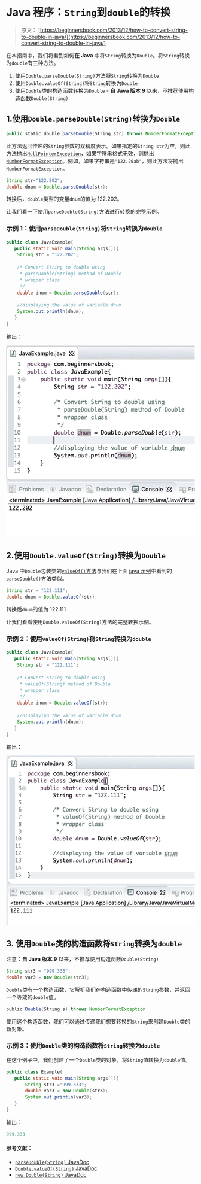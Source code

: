 # Java 程序：`String`到`double`的转换

> 原文： [https://beginnersbook.com/2013/12/how-to-convert-string-to-double-in-java/](https://beginnersbook.com/2013/12/how-to-convert-string-to-double-in-java/)

在本指南中，我们将看到如何**在 Java** 中将`String`转换为`Double`。将`String`转换为`double`有三种方法。

1. 使用`Double.parseDouble(String)`方法将`String`转换为`Double`
2. 使用`Double.valueOf(String)`将`String`转换为`Double`
3. 使用`Double`类的构造函数转换为`Double` - **自 Java 版本 9** 以来，不推荐使用构造函数`Double(String)`

## 1.使用`Double.parseDouble(String)`转换为`Double`

```java
public static double parseDouble(String str) throws NumberFormatException
```

此方法返回传递的`String`参数的双精度表示。如果指定的`String str`为空，则此方法抛出[`NullPointerException`](https://docs.oracle.com/javase/7/docs/api/java/lang/NullPointerException.html)，如果字符串格式无效，则抛出[`NumberFormatException`](https://docs.oracle.com/javase/7/docs/api/java/lang/NumberFormatException.html)。例如，如果字符串是`"122.20ab"`，则此方法将抛出`NumberFormatException`。

```java
String str="122.202";
double dnum = Double.parseDouble(str);
```

转换后，`double`类型的变量`dnum`的值为 122.202。

让我们看一下使用`parseDouble(String)`方法进行转换的完整示例。

### 示例 1：使用`parseDouble(String)`将`String`转换为`double`

```java
public class JavaExample{
   public static void main(String args[]){
	String str = "122.202";

	/* Convert String to double using 
	 * parseDouble(String) method of Double
	 * wrapper class
	 */
	double dnum = Double.parseDouble(str);

	//displaying the value of variable dnum
	System.out.println(dnum);
   }
}

```

输出：

![Java Convert String to double using parseDouble()](img/0f4a4913d576dd4edf1cf02537a797cd.jpg)

## 2.使用`Double.valueOf(String)`转换为`Double`

Java 中`Double`包装类的[`valueOf()`方法](https://beginnersbook.com/2017/09/wrapper-class-in-java/)与我们在上面 [java 示例](https://beginnersbook.com/2017/09/java-examples/)中看到的`parseDouble()`方法类似。

```java
String str = "122.111";
double dnum = Double.valueOf(str);
```

转换后`dnum`的值为 122.111

让我们看看使用`Double.valueOf(String)`方法的完整转换示例。

### 示例 2：使用`valueOf(String)`将`String`转换为`double`

```java
public class JavaExample{
   public static void main(String args[]){
	String str = "122.111";

	/* Convert String to double using 
	 * valueOf(String) method of Double
	 * wrapper class
	 */
	double dnum = Double.valueOf(str);

	//displaying the value of variable dnum
	System.out.println(dnum);
   }
}

```

输出：

![Convert String to double in Java using valueOf()](img/25dac75011641e48feea9e8188531c78.jpg)

## 3\. 使用`Double`类的构造函数将`String`转换为`double`

注意：**自 Java 版本 9** 以来，不推荐使用构造函数`Double(String)`

```java
String str3 = "999.333";
double var3 = new Double(str3);
```

`Double`类有一个构造函数，它解析我们在构造函数中传递的`String`参数，并返回一个等效的`double`值。

```java
public Double(String s) throws NumberFormatException
```

使用这个构造函数，我们可以通过传递我们想要转换的`String`来创建`Double`类的新对象。

### 示例 3：使用`Double`类的构造函数将`String`转换为`double`

在这个例子中，我们创建了一个`Double`类的对象，将`String`值转换为`double`值。

```java
public class Example{
   public static void main(String args[]){
       String str3 ="999.333";
       double var3 = new Double(str3);
       System.out.println(var3);
   }
}

```

输出：

```java
999.333

```

#### 参考文献：

*   [`parseDouble(String)` JavaDoc](https://docs.oracle.com/javase/7/docs/api/java/lang/Double.html#parseDouble(java.lang.String))
*   [`Double.valueOf(String)` JavaDoc](https://docs.oracle.com/javase/7/docs/api/java/lang/Double.html#valueOf(java.lang.String))
*   [`new Double(String)` JavaDoc](https://docs.oracle.com/javase/7/docs/api/java/lang/Double.html#Double(java.lang.String))
